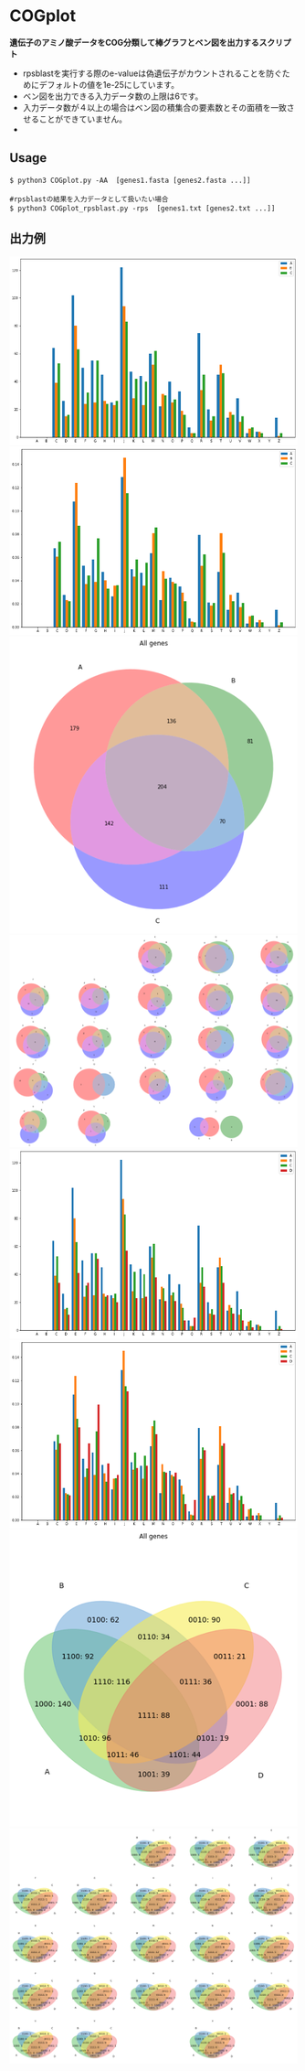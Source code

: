 # COGplot
**遺伝子のアミノ酸データをCOG分類して棒グラフとベン図を出力するスクリプト**
- rpsblastを実行する際のe-valueは偽遺伝子がカウントされることを防ぐためにデフォルトの値を1e-25にしています。
- ベン図を出力できる入力データ数の上限は6です。
- 入力データ数が４以上の場合はベン図の積集合の要素数とその面積を一致させることができていません。
- 
## Usage
```
$ python3 COGplot.py -AA  [genes1.fasta [genes2.fasta ...]]

#rpsblastの結果を入力データとして扱いたい場合
$ python3 COGplot_rpsblast.py -rps  [genes1.txt [genes2.txt ...]]
```


## 出力例
![](./images/COG_count.png)
![](./images/COG_ratio.png)
![](./images/venn3Diagram.png)
![](./images/COGvenn3Diagrams.png)
![](./images/1.png)
![](./images/2.png)
![](./images/3.png)
![](./images/4.png)
